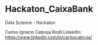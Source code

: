 # Hackaton_CaixaBank
Data Science - Hackaton

Carlos Ignacio Cabruja Rodil 
LinkedIn: https://www.linkedin.com/in/carloscabruja/
